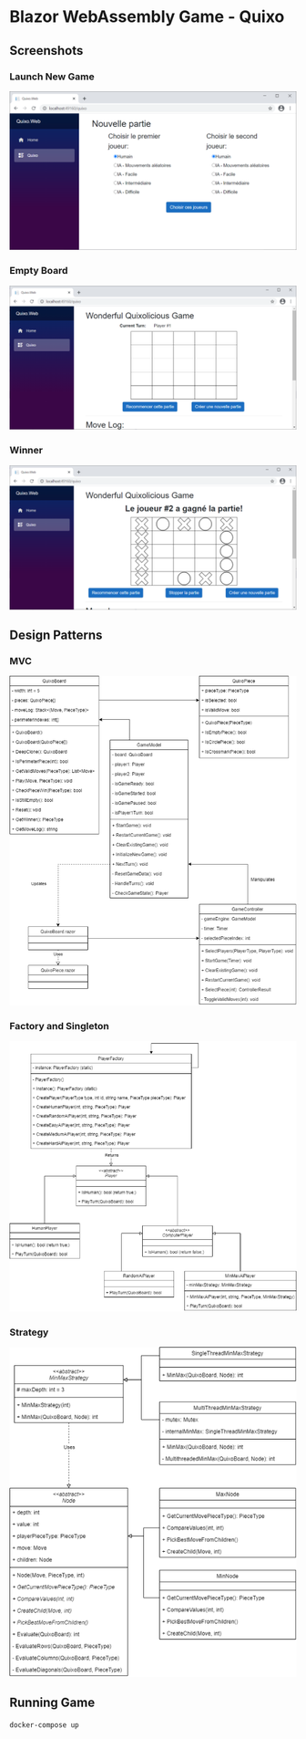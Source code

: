 # Blazor WebAssembly Game - Quixo

## Screenshots

### Launch New Game

![launch-game](docs/screenshots/landing-page.png)

### Empty Board

![empty-board](docs/screenshots/new-game.png)

### Winner

![game-end](docs/screenshots/won-game.png)

## Design Patterns

### MVC

![patterns-mvc](docs/design-patterns/MVC.png)

### Factory and Singleton

![patterns-mvc](docs/design-patterns/PlayerFactory.png)

### Strategy

![patterns-mvc](docs/design-patterns/Strategy.png)

## Running Game

```
docker-compose up
```
